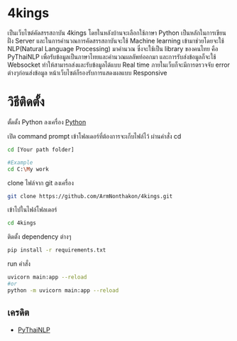 
# 4kings

เป็นเว็บไซต์คัดสรรสถาบัน 4kings โดยในหลังบ้านจะเลือกใช้ภาษา Python เป็นหลักในการเขียนฝั่ง Server และในการคำนวณการคัดสรรสถาบันจะใช้ Machine learning เข้ามาช่วยโดยจะใช้ NLP(Natural Language Processing) มาคำนวณ ซึ่งจะใช้เป็น library ของคนไทย คือ PyThaiNLP เพื่อรับข้อมูลเป็นภาษาไทยและคำนวณผลลัพท์ออกมา และการรับส่งข้อมูลก็จะใช้ Websocket ทำให้สามารถส่งและรับข้อมูลได้แบบ Real time ภายในเว็บก็จะมีการตรวจจับ error ต่างๆก่อนส่งข้อมูล หน้าเว็บไซต์ก็รองรับการแสดงผลแบบ Responsive

# วิธีติดตั้ง
ตั้ดตั้ง Python ลงเครื่อง
[Python](https://www.python.org/downloads/)

เปิด command prompt เข้าโฟลเดอร์ที่ต้องการจะเก็บไฟล์ไว้ ผ่านคำสั่ง cd
```bash
cd [Your path folder]

#Example
cd C:\My work
```
clone ไฟล์จาก git ลงเครื่อง
```bash
git clone https://github.com/ArmNonthakon/4kings.git
```
เข้าไปในไฟล์โฟลเดอร์
```bash
cd 4kings
```
ติดตั้ง dependency ต่างๆ
```bash
pip install -r requirements.txt
```
run คำสั่ง
```bash
uvicorn main:app --reload
#or
python -m uvicorn main:app --reload
```

## เครดิต

 - [PyThaiNLP](https://pythainlp.github.io/)


